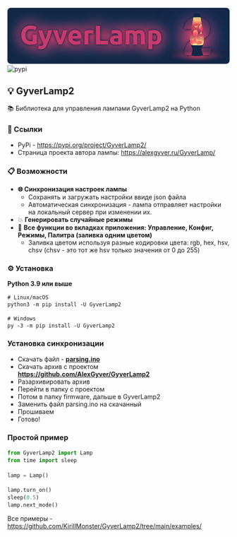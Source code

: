 ![](https://github.com/KirillMonster/GyverLamp2/blob/master/assets/banner.png)
![pypi](https://img.shields.io/pypi/v/gyverlamp2.svg)
## 💡 GyverLamp2
📚 Библиотека для управления лампами GyverLamp2 на Python

### 🔗 Ссылки
 - PyPi - https://pypi.org/project/GyverLamp2/
 - Страница проекта автора лампы: https://alexgyver.ru/GyverLamp/

### 📋 Возможности
 - **🌐 Синхронизация настроек лампы**
   - Сохранять и загружать настройки ввиде json файла
   - Автоматическая синхронизация - лампа отправляет настройки на локальный сервер при изменении их.
 - 💥 **Генерировать случайные режимы**
 - 📱 **Все функции во вкладках приложения: Управление, Конфиг, Режимы, Палитра (заливка одним цветом)**
   - Заливка цветом используя разные кодировки цвета: rgb, hex, hsv, chsv (chsv - это тот же hsv только значения от 0 до 255)

### ⚙ Установка
**Python 3.9 или выше**
``` shell
# Linux/macOS
python3 -m pip install -U GyverLamp2

# Windows
py -3 -m pip install -U GyverLamp2
```

<a id="sync-system"></a>
### Установка синхронизации
- Cкачать файл - **[parsing.ino](https://drive.google.com/file/d/1pnKzcrGQT6KlmFDsaizI0PsYUBRaYPh_/view?usp=sharing)**
- Скачать архив с проектом **https://github.com/AlexGyver/GyverLamp2**
- Разархивировать архив
- Перейти в папку c проектом
- Потом в папку firmware, дальше в GyverLamp2
- Заменить файл parsing.ino на скачанный
- Прошиваем
- Готово!

###  Простой пример
```Python
from GyverLamp2 import Lamp
from time import sleep

lamp = Lamp()

lamp.turn_on()
sleep(0.5)
lamp.next_mode()
```

Все примеры - https://github.com/KirillMonster/GyverLamp2/tree/main/examples/
